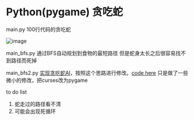 # Python(pygame) 贪吃蛇

main.py 100行代码的贪吃蛇

![image](https://raw.githubusercontent.com/codetask/Snake-/master/1.png)

main_bfs.py 通过BFS自动规划到食物的最短路径
但是蛇身太长之后很容易找不到路径而死掉

main_bfs2.py [实现贪吃蛇AI](http://mp.weixin.qq.com/s?__biz=MzA5ODUxOTA5Mg==&mid=211204280&idx=1&sn=4589891ff2ddff98058f44f3e9dd942e&scene=24&srcid=0923YmTbhMIczvNdLDgrgPMz#rd)，按照这个思路进行修改。[code here](https://github.com/Hawstein/snake-ai)
只是做了一些微小的修改，把curses改为pygame

to do list

1. 蛇走过的路径看不清
2. 可能会出现死循环
